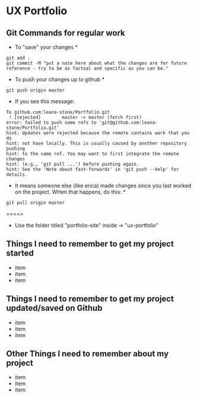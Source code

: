 # UX Portfolio

## Git Commands for regular work

* To "save" your changes *
```
git add .
git commit -M "put a note here about what the changes are for future reference - try to be as factual and specific as you can be."

```

* To push your changes up to github *
```
git push origin master
```

* If you see this message:
```
To github.com:leana-stone/Portfolio.git
 ! [rejected]        master -> master (fetch first)
error: failed to push some refs to 'git@github.com:leana-stone/Portfolio.git'
hint: Updates were rejected because the remote contains work that you do
hint: not have locally. This is usually caused by another repository pushing
hint: to the same ref. You may want to first integrate the remote changes
hint: (e.g., 'git pull ...') before pushing again.
hint: See the 'Note about fast-forwards' in 'git push --help' for details.
```
* It means someone else (like erica) made changes since you last worked on the project. WHen that happens, do this: *

```
git pull origin master
```

=====

* Use the folder titled "portfolio-site" inside -> "ux-portfolio"


## Things I need to remember to get my project started

* item
* item
* item





## Things I need to remember to get my project updated/saved on Github

* item
* item
* item



## Other Things I need to remember about my project

* item
* item
* item
